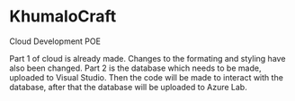 # KhumaloCraft
Cloud Development POE 

Part 1 of cloud is already made. Changes to the formating and styling have also been changed.
Part 2 is the database which needs to be made, uploaded to Visual Studio. Then the code will be made to interact with the database, after that the database will be uploaded to Azure Lab.
